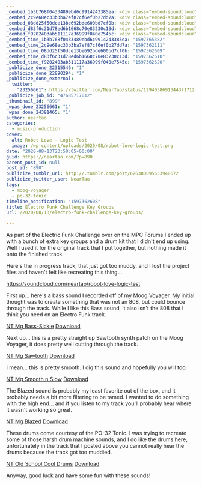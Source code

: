 ```yaml
---
_oembed_1b3b768f0433489ebd6c9914243385ea: <div class="embed-soundcloud"><iframe title="Robot Love by NearTao" width="500" height="400" scrolling="no" frameborder="no" src="https://w.soundcloud.com/player/?visual=true&url=https%3A%2F%2Fapi.soundcloud.com%2Ftracks%2F875280571&show_artwork=true&maxwidth=500&maxheight=750&dnt=1"></iframe></div>
_oembed_2c9e68ec33b3ba7ef87cf6ef0b27dd7a: <div class="embed-soundcloud"><iframe title="Robot Love - Logic Test by NearTao" width="750" height="400" scrolling="no" frameborder="no" src="https://w.soundcloud.com/player/?visual=true&url=https%3A%2F%2Fapi.soundcloud.com%2Ftracks%2F875298160&show_artwork=true&maxwidth=750&maxheight=1000&dnt=1"></iframe></div>
_oembed_08dd25f50dce13be692bde600bd7cf0b: <div class="embed-soundcloud"><iframe title="Robot Love - Logic Test by NearTao" width="420" height="400" scrolling="no" frameborder="no" src="https://w.soundcloud.com/player/?visual=true&url=https%3A%2F%2Fapi.soundcloud.com%2Ftracks%2F875298160&show_artwork=true&maxwidth=420&maxheight=630&dnt=1"></iframe></div>
_oembed_d83f6c31d78ed6b1668c70e83230c13d: <div class="embed-soundcloud"><iframe title="Robot Love - Logic Test by NearTao" width="580" height="400" scrolling="no" frameborder="no" src="https://w.soundcloud.com/player/?visual=true&url=https%3A%2F%2Fapi.soundcloud.com%2Ftracks%2F875298160&show_artwork=true&maxwidth=580&maxheight=870&dnt=1"></iframe></div>
_oembed_f9202403ab511117a36999f040e7545c: <div class="embed-soundcloud"><iframe title="Robot Love - Logic Test by NearTao" width="500" height="400" scrolling="no" frameborder="no" src="https://w.soundcloud.com/player/?visual=true&url=https%3A%2F%2Fapi.soundcloud.com%2Ftracks%2F875298160&show_artwork=true&maxwidth=500&maxheight=750&dnt=1"></iframe></div>
_oembed_time_1b3b768f0433489ebd6c9914243385ea: "1597365382"
_oembed_time_2c9e68ec33b3ba7ef87cf6ef0b27dd7a: "1597362111"
_oembed_time_08dd25f50dce13be692bde600bd7cf0b: "1597362609"
_oembed_time_d83f6c31d78ed6b1668c70e83230c13d: "1597362610"
_oembed_time_f9202403ab511117a36999f040e7545c: "1597362620"
_publicize_done_22315546: "1"
_publicize_done_22890294: "1"
_publicize_done_external:
  twitter:
    "23256661": https://twitter.com/NearTao/status/1294058691344371712
_publicize_job_id: "47685717012"
_thumbnail_id: "899"
_wpas_done_23256661: "1"
_wpas_done_24391465: "1"
author: neartao
categories:
  - music-production
cover:
  alt: Robot Love - Logic Test
  image: /wp-content/uploads/2020/08/robot-love-logic-test.png
date: "2020-08-13T23:50:05+00:00"
guid: https://neartao.com/?p=890
parent_post_id: null
post_id: "890"
publicize_tumblr_url: http://.tumblr.com/post/626380095633948672
publicize_twitter_user: NearTao
tags:
  - moog-voyager
  - po-32-tonic
timeline_notification: "1597362608"
title: Electro Funk Challenge Key Groups
url: /2020/08/13/electro-funk-challenge-key-groups/

---
```

As part of the Electric Funk Challenge over on the MPC Forums I ended up with a bunch of extra key groups and a drum kit that I didn't end up using. Well I used it for the original track that I put together, but nothing made it onto the finished track.

Here's the in progress track, that just got too muddy, and I lost the project files and haven't felt like recreating this thing...

https://soundcloud.com/neartao/robot-love-logic-test

First up... here's a bass sound I recorded off of my Moog Voyager. My initial thought was to create something that was not an 808, but could bounce through the track. While I like this Bass sound, it also isn't the 808 that I think you need on an Electro Funk track.

[NT Mg Bass-Sickle](/wp-content/uploads/2020/08/nt-mg-bass-sickle.zip) [Download](/wp-content/uploads/2020/08/nt-mg-bass-sickle.zip)

Next up... this is a pretty straight up Sawtooth synth patch on the Moog Voyager, it does pretty well cutting through the track.

[NT Mg Sawtooth](/wp-content/uploads/2020/08/nt-mg-sawtooth.zip) [Download](/wp-content/uploads/2020/08/nt-mg-sawtooth.zip)

I mean... this is pretty smooth. I dig this sound and hopefully you will too.

[NT Mg Smooth n Slow](/wp-content/uploads/2020/08/nt-mg-smooth-n-slow.zip) [Download](/wp-content/uploads/2020/08/nt-mg-smooth-n-slow.zip)

The Blazed sound is probably my least favorite out of the box, and it probably needs a bit more filtering to be tamed. I wanted to do something with the high end... and if you listen to my track you'll probably hear where it wasn't working so great.

[NT Mg Blazed](/wp-content/uploads/2020/08/nt-mg-blazed.zip) [Download](/wp-content/uploads/2020/08/nt-mg-blazed.zip)

These drums come courtesy of the PO-32 Tonic. I was trying to recreate some of those harsh drum machine sounds, and I do like the drums here, unfortunately in the track that I posted above you cannot really hear the drums because the track got too muddied.

[NT Old School Cool Drums](/wp-content/uploads/2020/08/nt-old-school-cool-drums.zip) [Download](/wp-content/uploads/2020/08/nt-old-school-cool-drums.zip)

Anyway, good luck and have some fun with these sounds!
